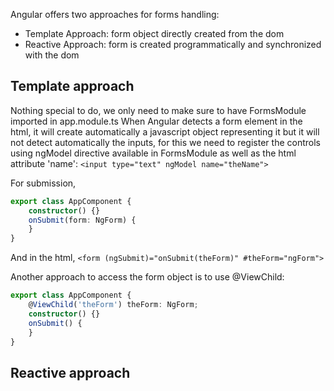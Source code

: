 Angular offers two approaches for forms handling:
- Template Approach: form object directly created from the dom
- Reactive Approach: form is created programmatically and synchronized with the dom

## Template approach
Nothing special to do, we only need to make sure to have FormsModule imported in app.module.ts
When Angular detects a form element in the html, it will create automatically a javascript object representing it but it will not detect automatically the inputs, for this we need to register the controls using ngModel directive available in FormsModule as well as the html attribute 'name':
`<input type="text" ngModel name="theName">`

For submission,
```typescript
export class AppComponent {
    constructor() {}
    onSubmit(form: NgForm) {
    }
}
```
And in the html,
`<form (ngSubmit)="onSubmit(theForm)" #theForm="ngForm">`

Another approach to access the form object is to use @ViewChild:
```typescript
export class AppComponent {
    @ViewChild('theForm') theForm: NgForm;
    constructor() {}
    onSubmit() {
    }
}
```

## Reactive approach